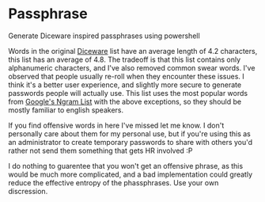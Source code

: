 # Passphrase
Generate Diceware inspired passphrases using powershell

Words in the original [Diceware](http://world.std.com/~reinhold/diceware.html) list have an average length of 4.2 characters, this list has an average of 4.8. The tradeoff is that this list contains only alphanumeric characters, and I've also removed common swear
words. I've observed that people usually re-roll when they encounter these issues. I think it's a better user
experience, and slightly more secure to generate passwords people will actually use. This list uses the most
popular words from [Google's Ngram List](http://storage.googleapis.com/books/ngrams/books/datasetsv2.html) with the above exceptions, so they should be mostly familiar to english speakers.

If you find offensive words in here I've missed let me know. I don't personally care about them for my personal use, but if
you're using this as an administrator to create temporary passwords to share with others you'd rather not send them
something that gets HR involved :P

I do nothing to guarentee that you won't get an offensive phrase, as this would be much more complicated, and a bad 
implementation could greatly reduce the effective entropy of the phassphrases. Use your own discression.
